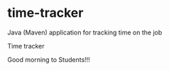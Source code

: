 # time-tracker
Java (Maven) application for tracking time on the job

Time tracker

Good morning to Students!!!
